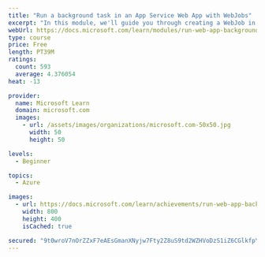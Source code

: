 ```yaml
---
title: "Run a background task in an App Service Web App with WebJobs"
excerpt: "In this module, we'll guide you through creating a WebJob in the same project as an existing Web App and automating tasks with WebJobs."
webUrl: https://docs.microsoft.com/learn/modules/run-web-app-background-task-with-webjobs/
type: course
price: Free
length: PT39M
ratings:
  count: 593
  average: 4.376054
heat: -13

provider:
  name: Microsoft Learn
  domain: microsoft.com
  images:
    - url: /assets/images/organizations/microsoft.com-50x50.jpg
      width: 50
      height: 50

levels:
  - Beginner

topics:
  - Azure

images:
  - url: https://docs.microsoft.com/learn/achievements/run-web-app-background-task-with-webjobs-social.png
    width: 800
    height: 400
    isCached: true

secured: "9t0wroV7nOrZZxF7eAEsGmanXNyjw7Fty2Z8uS9td2WZHVoDzS1iZ6CGlkfpYO8YvS68teQMSMFcU7V5jjKWEozsQWmJiAa7d3gvT+MMHQNdncRzQIoTtLyZoIMTI4uf0OzOkVLvPkTsSEOX0KWes+nwLEsanTomRIjQ8UiX+6ZWqmU7ieyyjDH0DNRV9oVD+Ivo4WW8wb62hIGBx+6Opy50RFg+mIBehIySujoA4VofScJzBZJiwpTkeWVds4aszo+0QUrkcWRv0uSRlxvCc1Y6qxl5gx7RELcwfRPguFwM5dmp0f8IWfF3EcpUkDmO7kf6Hd9fTTP5C+5usvmNE7kLBNMGWDPPmy8M4FE2CRE0vB9GcQS6OkNBj7/vUhu5SFK16EkqlFTeveuM6DrPcHAG2n2WRPWwUEdwNpwpV9w=;OZo+1gzZXzrl5Q0RxM/7pQ=="
---
```


